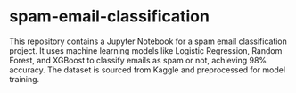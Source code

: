# spam-email-classification
This repository contains a Jupyter Notebook for a spam email classification project. It uses machine learning models like Logistic Regression, Random Forest, and XGBoost to classify emails as spam or not, achieving 98% accuracy. The dataset is sourced from Kaggle and preprocessed for model training.
